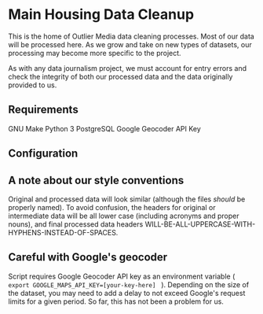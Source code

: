 # Main Housing Data Cleanup

This is the home of Outlier Media data cleaning processes. Most of our data will be processed here. As we grow and take on new types of datasets, our processing may become more specific to the project. 

As with any data journalism project, we must account for entry errors and check the integrity of both our processed data and the data originally provided to us.

## Requirements

GNU Make
Python 3
PostgreSQL
Google Geocoder API Key

## Configuration



## A note about our style conventions

Original and processed data will look similar (although the files _should_ be properly named). To avoid confusion, the headers for original or intermediate data will be all lower case (including acronyms and proper nouns), and final processed data headers WILL-BE-ALL-UPPERCASE-WITH-HYPHENS-INSTEAD-OF-SPACES.

## Careful with Google's geocoder

Script requires Google Geocoder API key as an environment variable ( `export GOOGLE_MAPS_API_KEY=[your-key-here] ` ). Depending on the size of the dataset, you may need to add a delay to not exceed Google's request limits for a given period. So far, this has not been a problem for us.

